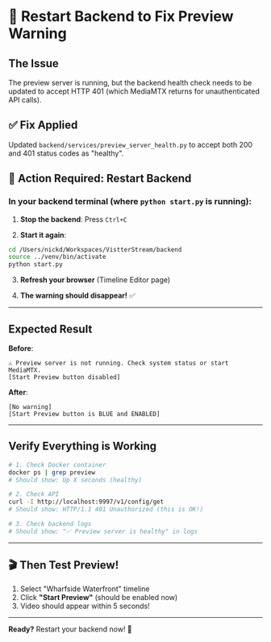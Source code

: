 # 🔄 Restart Backend to Fix Preview Warning

## The Issue
The preview server is running, but the backend health check needs to be updated to accept HTTP 401 (which MediaMTX returns for unauthenticated API calls).

## ✅ Fix Applied
Updated `backend/services/preview_server_health.py` to accept both 200 and 401 status codes as "healthy".

## 🚀 Action Required: Restart Backend

### In your backend terminal (where `python start.py` is running):

1. **Stop the backend**: Press `Ctrl+C`

2. **Start it again**:
```bash
cd /Users/nickd/Workspaces/VistterStream/backend
source ../venv/bin/activate
python start.py
```

3. **Refresh your browser** (Timeline Editor page)

4. **The warning should disappear!** ✅

---

## Expected Result

**Before**: 
```
⚠️ Preview server is not running. Check system status or start MediaMTX.
[Start Preview button disabled]
```

**After**:
```
[No warning]
[Start Preview button is BLUE and ENABLED]
```

---

## Verify Everything is Working

```bash
# 1. Check Docker container
docker ps | grep preview
# Should show: Up X seconds (healthy)

# 2. Check API
curl -I http://localhost:9997/v1/config/get
# Should show: HTTP/1.1 401 Unauthorized (this is OK!)

# 3. Check backend logs
# Should show: "✅ Preview server is healthy" in logs
```

---

## 🎬 Then Test Preview!

1. Select "Wharfside Waterfront" timeline
2. Click **"Start Preview"** (should be enabled now)
3. Video should appear within 5 seconds!

---

**Ready?** Restart your backend now! 🚀

